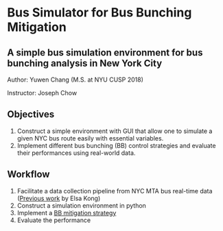 # Bus Simulator for Bus Bunching Mitigation

## A simple bus simulation environment for bus bunching analysis in New York City

Author: Yuwen Chang (M.S. at NYU CUSP 2018)

Instructor: Joseph Chow

## Objectives

1. Construct a simple environment with GUI that allow one to simulate a given NYC bus route easily with essential variables.
2. Implement different bus bunching (BB) control strategies and evaluate their performances using real-world data.

## Workflow

1. Facilitate a data collection pipeline from NYC MTA bus real-time data ([Previous work](https://github.com/BUILTNYU/Monitoring-Bus-Arrivals-for-Headway-Control-Strategies) by Elsa Kong)
2. Construct a simulation environment in python
3. Implement a [BB mitigation strategy](https://www.sciencedirect.com/science/article/pii/S1568494616303118)
4. Evaluate the performance